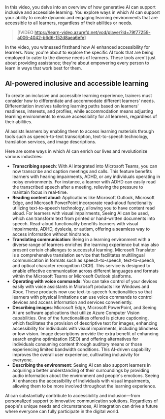 In this video, you delve into an overview of how generative AI can support inclusive and accessible learning. You explore ways in which AI can support your ability to create dynamic and engaging learning environments that are accessible to all learners, regardless of their abilities or needs.

> [!VIDEO https://learn-video.azurefd.net/vod/player?id=79f77259-a006-4042-b6d6-152d8aea6efe]

In the video, you witnessed firsthand how AI enhanced accessibility for learners. Now, you're about to explore the specific AI tools that are being employed to cater to the diverse needs of learners. These tools aren't just about providing assistance; they're about empowering every person to learn in ways that work best for them.

## AI-powered inclusive and accessible learning

To create an inclusive and accessible learning experience, trainers must consider how to differentiate and accommodate different learners' needs. Differentiation involves tailoring learning paths based on learners' readiness, interests, and profiles, while accommodation means adjusting learning environments to ensure accessibility for all learners, regardless of their abilities.

AI assists learners by enabling them to access learning materials through tools such as speech-to-text transcription, text-to-speech technology, translation services, and image descriptions.

Here are some ways in which AI can enrich our lives and revolutionize various industries:

- **Transcribing speech**: With AI integrated into Microsoft Teams, you can now transcribe and caption meetings and calls. This feature benefits learners with hearing impairments, ADHD, or any individuals operating in noisy environments. For instance, a learner with ADHD can easily read the transcribed speech after a meeting, relieving the pressure to maintain focus in real-time.
- **Reading content aloud**: Applications like Microsoft Outlook, Microsoft Edge, and Microsoft PowerPoint incorporate read-aloud functionality utilizing text-to-speech technology, allowing you to have content read aloud. For learners with visual impairments, Seeing AI can be used, which can transform text from printed or hand-written documents into speech. Read-aloud functionality benefits learners with visual impairments, ADHD, dyslexia, or autism, offering a seamless way to access information without hindrance.
- **Translating communication**: Being in a learning environment with a diverse range of learners enriches the learning experience but may also present certain challenges to successful learning. Microsoft Translator is a comprehensive translation service that facilitates multilingual communication in formats such as speech-to-speech, text-to-speech, and optical character recognition (OCR). This service is designed to enable effective communication across different languages and formats within the Microsoft Teams or Microsoft Outlook platforms.
- **Operating with voice commands**: You can take control of your devices easily with voice assistants in Microsoft products like Windows and Xbox. These products now use text-to-speech functionalities so that learners with physical limitations can use voice commands to control devices and access information and services conveniently.
- **Describing images**: Microsoft Edge, Microsoft PowerPoint, and Seeing AI are software applications that utilize Azure Computer Vision capabilities. One of the functionalities offered is picture captioning, which facilitates the provision of descriptive text for images, enhancing accessibility for individuals with visual impairments, including blindness or low vision. Image descriptions provide the extra benefit of enhancing search engine optimization (SEO) and offering alternatives for individuals consuming content through auditory means or those experiencing limited bandwidth conditions. This AI-driven capability improves the overall user experience, cultivating inclusivity for everyone.
- **Describing the environment**: Seeing AI can also support learners in acquiring a better understanding of their surroundings by providing audio information about the environment and people's emotions. Seeing AI enhances the accessibility of individuals with visual impairments, allowing them to be more involved throughout the learning experience.

AI can substantially contribute to accessibility and inclusion—from personalized support to innovative communication solutions. Regardless of people's unique needs and circumstances, AI integration can drive a future where everyone can fully participate in the digital world.
